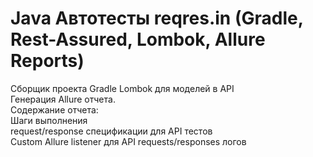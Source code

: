 # Java Автотесты reqres.in (Gradle, Rest-Assured, Lombok, Allure Reports)
Сборщик проекта Gradle
Lombok для моделей в API  
Генерация Allure отчета.  
Содержание отчета:  
Шаги выполнения  
request/response спецификации для API тестов  
Custom Allure listener для API requests/responses логов
